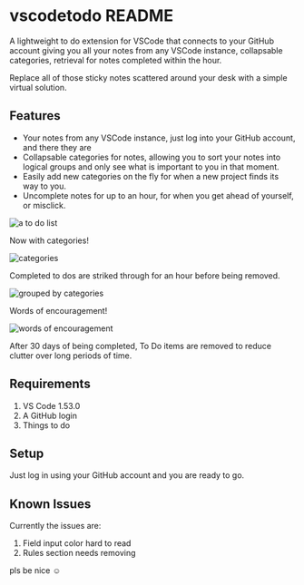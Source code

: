 # vscodetodo README

A lightweight to do extension for VSCode that connects to your GitHub account giving you all your notes from any VSCode instance, collapsable categories, retrieval for notes completed within the hour.

Replace all of those sticky notes scattered around your desk with a simple virtual solution.

## Features

- Your notes from any VSCode instance, just log into your GitHub account, and there they are
- Collapsable categories for notes, allowing you to sort your notes into logical groups and only see what is important to you in that moment.
- Easily add new categories on the fly for when a new project finds its way to you.
- Uncomplete notes for up to an hour, for when you get ahead of yourself, or misclick. 



![a to do list](https://i.imgur.com/9bDCkFt.png)

Now with categories!

![categories](https://i.imgur.com/25fsRUi.png)

Completed to dos are striked through for an hour before being removed.

![grouped by categories](https://i.imgur.com/NUZ07Bd.png)

Words of encouragement!

![words of encouragement](https://i.imgur.com/KZ2gGO2.png)

After 30 days of being completed, To Do items are removed to reduce clutter over long periods of time.

<!-- > Tip: Many popular extensions utilize animations. This is an excellent way to show off your extension! We recommend short, focused animations that are easy to follow. -->

## Requirements

1) VS Code 1.53.0
1) A GitHub login
1) Things to do

## Setup

Just log in using your GitHub account and you are ready to go.

## Known Issues

Currently the issues are:

1) Field input color hard to read
1) Rules section needs removing

pls be nice ☺
